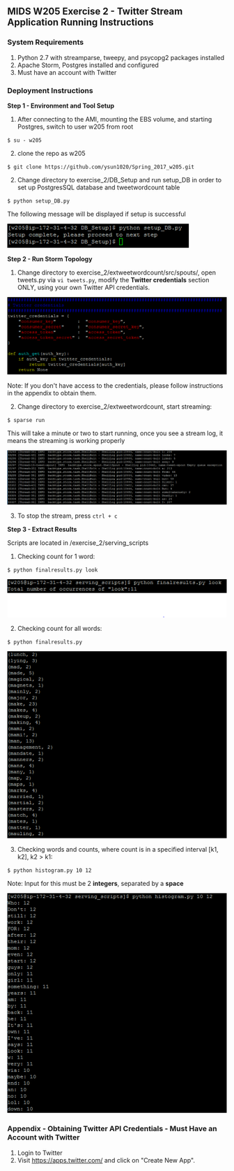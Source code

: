 ## MIDS W205 Exercise 2 - Twitter Stream Application Running Instructions

### System Requirements
1. Python 2.7 with streamparse, tweepy, and psycopg2 packages installed 
2. Apache Storm, Postgres installed and configured 
3. Must have an account with Twitter

### Deployment Instructions
**Step 1 - Environment and Tool Setup** 

1. After connecting to the AMI, mounting the EBS volume, and starting Postgres, switch to user w205 from root
```
$ su - w205
```
2. clone the repo as w205
```
$ git clone https://github.com/ysun1020/Spring_2017_w205.git
```
2. Change directory to exercise_2/DB_Setup and run setup_DB in order to set up PostgresSQL database and tweetwordcount table
```
$ python setup_DB.py
```
The following message will be displayed if setup is successful

![alt-text](https://github.com/ysun1020/Spring_2017_w205/blob/master/exercise_2/snapshots/1-screenshot-DatabaseSetup.PNG "Successful setup")

**Step 2 - Run Storm Topology**

1. Change directory to exercise_2/extweetwordcount/src/spouts/, open tweets.py via `vi tweets.py`, modify the **Twitter credentials** section ONLY, using your own Twitter API credentials. 

![alt-text](https://github.com/ysun1020/Spring_2017_w205/blob/master/exercise_2/snapshots/2-screenshot-TwitterCredentialSetup.PNG "Twitter Credentials")

Note: If you don't have access to the credentials, please follow instructions in the appendix to obtain them.

2. Change directory to exercise_2/extweetwordcount, start streaming:
```
$ sparse run
```
This will take a minute or two to start running, once you see a stream log, it means the streaming is working properly

![alt-text](https://github.com/ysun1020/Spring_2017_w205/blob/master/exercise_2/snapshots/3-screenshot-TwitterStreamingLog.PNG "Stream Log")

3. To stop the stream, press `ctrl + c`

**Step 3 - Extract Results**

Scripts are located in /exercise_2/serving_scripts

1. Checking count for 1 word:
```
$ python finalresults.py look
```

![alt-text](https://github.com/ysun1020/Spring_2017_w205/blob/master/exercise_2/snapshots/4-screenshot-SingleWordOccurrence.PNG "Single Word Result")

2. Checking count for all words:
```
$ python finalresults.py
```

![alt-text](https://github.com/ysun1020/Spring_2017_w205/blob/master/exercise_2/snapshots/5-screenshot-AllWordOccurrence.PNG "All Words Result")

3. Checking words and counts, where count is in a specified interval [k1, k2], k2 > k1:
```
$ python histogram.py 10 12
```
Note: Input for this must be 2 **integers**, separated by a **space**

![alt-text](https://github.com/ysun1020/Spring_2017_w205/blob/master/exercise_2/snapshots/6-screenshot-HistogramResults.PNG "Histogram Result")

### Appendix - Obtaining Twitter API Credentials - Must Have an Account with Twitter

1. Login to Twitter 
2. Visit https://apps.twitter.com/ and click on "Create New App". 

